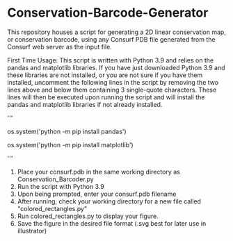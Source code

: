 # Conservation-Barcode-Generator
This repository houses a script for generating a 2D linear conservation map, or conservation barcode, using any Consurf PDB file generated from the Consurf web server as the input file. 

First Time Usage:
This script is written with Python 3.9 and relies on the pandas and matplotlib libraries. If you have just downloaded Python 3.9 and these libraries are not installed, or you are not sure if you have them installed, uncomment the following lines in the script by removing the two lines above and below them containing 3 single-quote characters. These lines will then be executed upon running the script and will install the pandas and matplotlib libraries if not already installed.

'''

os.system('python -m pip install pandas')

os.system('python -m pip install matplotlib')

'''

1. Place your consurf.pdb in the same working directory as Conservation_Barcoder.py
2. Run the script with Python 3.9
3. Upon being prompted, enter your consurf.pdb filename
4. After running, check your working directory for a new file called "colored_rectangles.py"
5. Run colored_rectangles.py to display your figure.
6. Save the figure in the desired file format (.svg best for later use in illustrator)

